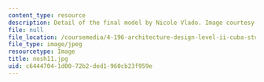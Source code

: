 ```yaml
---
content_type: resource
description: Detail of the final model by Nicole Vlado. Image courtesy of OCW.
file: null
file_location: /coursemedia/4-196-architecture-design-level-ii-cuba-studio-spring-2004/c64447041d0072b2ded1960cb23f959e_nosh11.jpg
file_type: image/jpeg
resourcetype: Image
title: nosh11.jpg
uid: c6444704-1d00-72b2-ded1-960cb23f959e
---
```

